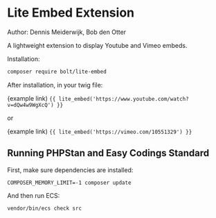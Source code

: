 # Lite Embed Extension

Author: Dennis Meiderwijk, Bob den Otter

A lightweight extension to display Youtube and Vimeo embeds.

Installation:

```bash
composer require bolt/lite-embed
```

After installation, in your twig file:

{example link)
`{{ lite_embed('https://www.youtube.com/watch?v=dQw4w9WgXcQ') }}`

or

{example link)
`{{ lite_embed('https://vimeo.com/10551329') }}`


## Running PHPStan and Easy Codings Standard

First, make sure dependencies are installed:

```
COMPOSER_MEMORY_LIMIT=-1 composer update
```

And then run ECS:

```
vendor/bin/ecs check src
```
